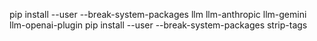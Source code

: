 pip install --user --break-system-packages  llm llm-anthropic llm-gemini llm-openai-plugin
pip install --user --break-system-packages strip-tags

